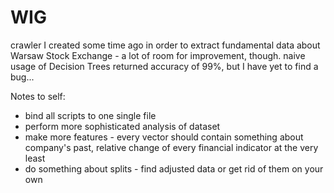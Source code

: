 # WIG
crawler I created some time ago in order to extract fundamental data about Warsaw Stock Exchange - a lot of room for improvement, though. naive usage of Decision Trees returned accuracy of 99%, but I have yet to find a bug...

Notes to self:
- bind all scripts to one single file
- perform more sophisticated analysis of dataset
- make more features - every vector should contain something about company's past, relative change of every financial indicator at the very least
- do something about splits - find adjusted data or get rid of them on your own
